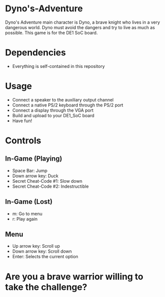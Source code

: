 # Dyno's-Adventure

Dyno's Adventure main character is Dyno, a brave knight who lives in a very dangerous world. Dyno must avoid the dangers and try to live as much as possible. This game is for the DE1 SoC board.

# Dependencies
* Everything is self-contained in this repository

# Usage
* Connect a speaker to the auxiliary output channel
* Connect a native PS/2 keyboard through the PS/2 port
* Connect a display through the VGA port
* Build and upload to your DE1_SoC board
* Have fun! 

# Controls
## In-Game (Playing)
* Space Bar: Jump
* Down arrow key: Duck
* Secret Cheat-Code #1: Slow down
* Secret Cheat-Code #2: Indestructible
## In-Game (Lost)
* m: Go to menu
* r: Play again
## Menu
* Up arrow key: Scroll up
* Down arrow key: Scroll down
* Enter: Selects the current option


# Are you a brave warrior willing to take the challenge?
